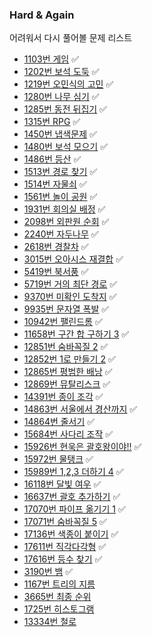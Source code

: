 ### Hard & Again

어려워서 다시 풀어볼 문제 리스트

- [1103번 게임](https://www.acmicpc.net/problem/1103) ✅
- [1202번 보석 도둑](https://www.acmicpc.net/problem/1202) ✅
- [1219번 오민식의 고민](https://www.acmicpc.net/problem/1219) ✅
- [1280번 나무 심기](https://www.acmicpc.net/problem/1280) ✅
- [1285번 동전 뒤집기](https://www.acmicpc.net/problem/1285) ✅
- [1315번 RPG](https://www.acmicpc.net/problem/1315) ✅
- [1450번 냅색문제](https://www.acmicpc.net/problem/1450) ✅
- [1480번 보석 모으기](https://www.acmicpc.net/problem/1480) ✅
- [1486번 등산](https://www.acmicpc.net/problem/1486) ✅
- [1513번 경로 찾기](https://www.acmicpc.net/problem/1513) ✅
- [1514번 자물쇠](https://www.acmicpc.net/problem/1514) ✅
- [1561번 놀이 공원](https://www.acmicpc.net/problem/1561) ✅
- [1931번 회의실 배정](https://www.acmicpc.net/problem/1931) ✅
- [2098번 외판원 순회](https://www.acmicpc.net/problem/2098) ✅
- [2240번 자두나무](https://www.acmicpc.net/problem/2240) ✅
- [2618번 경찰차](https://www.acmicpc.net/problem/2618) ✅
- [3015번 오아시스 재결합](https://www.acmicpc.net/problem/3015) ✅
- [5419번 북서풍](https://www.acmicpc.net/problem/5419) ✅
- [5719번 거의 최단 경로](https://www.acmicpc.net/problem/5719) ✅
- [9370번 미확인 도착지](https://www.acmicpc.net/problem/9370) ✅
- [9935번 문자열 폭발](https://www.acmicpc.net/problem/9935) ✅
- [10942번 팰린드롬](https://www.acmicpc.net/problem/10942) ✅
- [11658번 구간 합 구하기 3](https://www.acmicpc.net/problem/11658) ✅
- [12851번 숨바꼭질 2](https://www.acmicpc.net/problem/12851) ✅
- [12852번 1로 만들기 2](https://www.acmicpc.net/problem/12852) ✅
- [12865번 평범한 배낭](https://www.acmicpc.net/problem/12865) ✅
- [12869번 뮤탈리스크](https://www.acmicpc.net/problem/12869) ✅
- [14391번 종이 조각](https://www.acmicpc.net/problem/14391) ✅
- [14863번 서울에서 경산까지](https://www.acmicpc.net/problem/14863) ✅
- [14864번 줄서기](https://www.acmicpc.net/problem/14864) ✅
- [15684번 사다리 조작](https://www.acmicpc.net/problem/15684) ✅
- [15926번 현욱은 괄호왕이야!!](https://www.acmicpc.net/problem/15926) ✅
- [15972번 물탱크](https://www.acmicpc.net/problem/15972) ✅
- [15989번 1,2,3 더하기 4](https://www.acmicpc.net/problem/15989) ✅
- [16118번 달빛 여우](https://www.acmicpc.net/problem/16118) ✅
- [16637번 괄호 추가하기](https://www.acmicpc.net/problem/16637) ✅
- [17070번 파이프 옮기기 1](https://www.acmicpc.net/problem/17070) ✅
- [17071번 숨바꼭질 5](https://www.acmicpc.net/problem/17071) ✅
- [17136번 색종이 붙이기](https://www.acmicpc.net/problem/17136) ✅
- [17611번 직각다각형](https://www.acmicpc.net/problem/17611) ✅
- [17616번 등수 찾기](https://www.acmicpc.net/problem/17616) ✅
- [3190번 뱀](https://www.acmicpc.net/problem/3190) ✅
- [1167번 트리의 지름](https://www.acmicpc.net/problem/1167)
- [3665번 최종 순위](https://www.acmicpc.net/problem/3665)
- [1725번 히스토그램](https://www.acmicpc.net/problem/1725)
- [13334번 철로](https://www.acmicpc.net/problem/13334)

